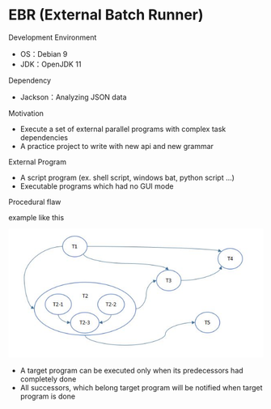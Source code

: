 # EBR (External Batch Runner)

Development Environment

- OS：Debian 9
- JDK：OpenJDK 11

Dependency

- Jackson：Analyzing JSON data 

Motivation

- Execute a set of external parallel programs with complex task dependencies
- A practice project to write with new api and new grammar

External Program

- A script program (ex. shell script, windows bat, python script ...)
- Executable programs which had no GUI mode

Procedural flaw

example like this

![image](https://github.com/catforward/ebr/raw/master/images/sample_task_flow.jpg)

- A target program can be executed only when its predecessors had completely done
- All successors, which belong target program will be notified when target program is done
